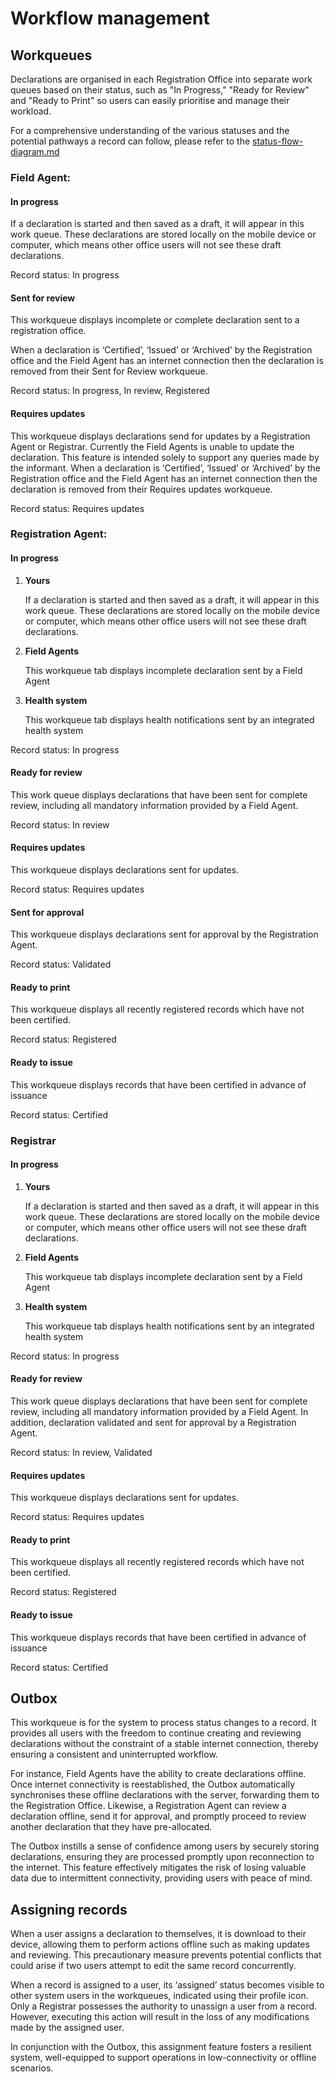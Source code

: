 # Workflow management

## Workqueues

Declarations are organised in each Registration Office into separate work queues based on their status, such as "In Progress," "Ready for Review" and "Ready to Print" so users can easily prioritise and manage their workload.

For a comprehensive understanding of the various statuses and the potential pathways a record can follow, please refer to the [status-flow-diagram.md](status-flow-diagram.md "mention")

### **Field Agent:**

#### **In progress**

If a declaration is started and then saved as a draft, it will appear in this work queue. These declarations are stored locally on the mobile device or computer, which means other office users will not see these draft declarations.

Record status: In progress

#### **Sent for review**

This workqueue displays incomplete or complete declaration sent to a registration office.

When a declaration is ‘Certified’, ‘Issued’ or ‘Archived’ by the Registration office and the Field Agent has an internet connection then the declaration is removed from their Sent for Review workqueue.

Record status: In progress, In review, Registered

#### **Requires updates**

This workqueue displays declarations send for updates by a Registration Agent or Registrar. Currently the Field Agents is unable to update the declaration. This feature is intended solely to support any queries made by the informant. When a declaration is ‘Certified’, ‘Issued’ or ‘Archived’ by the Registration office and the Field Agent has an internet connection then the declaration is removed from their Requires updates workqueue.

Record status: Requires updates

### Registration **Agent:**

#### **In progress**

1.  **Yours**

    If a declaration is started and then saved as a draft, it will appear in this work queue. These declarations are stored locally on the mobile device or computer, which means other office users will not see these draft declarations.
2.  **Field Agents**

    This workqueue tab displays incomplete declaration sent by a Field Agent
3.  **Health system**

    This workqueue tab displays health notifications sent by an integrated health system

Record status: In progress

#### **Ready for review**

This work queue displays declarations that have been sent for complete review, including all mandatory information provided by a Field Agent.

Record status: In review

#### **Requires updates**

This workqueue displays declarations sent for updates.

Record status: Requires updates

#### **Sent for approval**

This workqueue displays declarations sent for approval by the Registration Agent.

Record status: Validated

#### **Ready to print**

This workqueue displays all recently registered records which have not been certified.

Record status: Registered

#### **Ready to issue**

This workqueue displays records that have been certified in advance of issuance

Record status: Certified

### Registrar

#### **In progress**

1.  **Yours**

    If a declaration is started and then saved as a draft, it will appear in this work queue. These declarations are stored locally on the mobile device or computer, which means other office users will not see these draft declarations.
2.  **Field Agents**

    This workqueue tab displays incomplete declaration sent by a Field Agent
3.  **Health system**

    This workqueue tab displays health notifications sent by an integrated health system

Record status: In progress

#### **Ready for review**

This work queue displays declarations that have been sent for complete review, including all mandatory information provided by a Field Agent. In addition, declaration validated and sent for approval by a Registration Agent.

Record status: In review, Validated

#### **Requires updates**

This workqueue displays declarations sent for updates.

Record status: Requires updates

#### **Ready to print**

This workqueue displays all recently registered records which have not been certified.

Record status: Registered

#### **Ready to issue**

This workqueue displays records that have been certified in advance of issuance

Record status: Certified

## Outbox

This workqueue is for the system to process status changes to a record. It provides all users with the freedom to continue creating and reviewing declarations without the constraint of a stable internet connection, thereby ensuring a consistent and uninterrupted workflow.

For instance, Field Agents have the ability to create declarations offline. Once internet connectivity is reestablished, the Outbox automatically synchronises these offline declarations with the server, forwarding them to the Registration Office. Likewise, a Registration Agent can review a declaration offline, send it for approval, and promptly proceed to review another declaration that they have pre-allocated.

The Outbox instills a sense of confidence among users by securely storing declarations, ensuring they are processed promptly upon reconnection to the internet. This feature effectively mitigates the risk of losing valuable data due to intermittent connectivity, providing users with peace of mind.

## Assigning records

When a user assigns a declaration to themselves, it is download to their device, allowing them to perform actions offline such as making updates and reviewing. This precautionary measure prevents potential conflicts that could arise if two users attempt to edit the same record concurrently.

When a record is assigned to a user, its ‘assigned’ status becomes visible to other system users in the workqueues, indicated using their profile icon. Only a Registrar possesses the authority to unassign a user from a record. However, executing this action will result in the loss of any modifications made by the assigned user.

In conjunction with the Outbox, this assignment feature fosters a resilient system, well-equipped to support operations in low-connectivity or offline scenarios.
